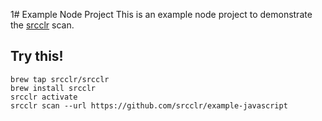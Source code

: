 1# Example Node Project
This is an example node project to demonstrate the [srcclr](https://www.srcclr.com) scan.

## Try this!

```
brew tap srcclr/srcclr
brew install srcclr
srcclr activate
srcclr scan --url https://github.com/srcclr/example-javascript
```
